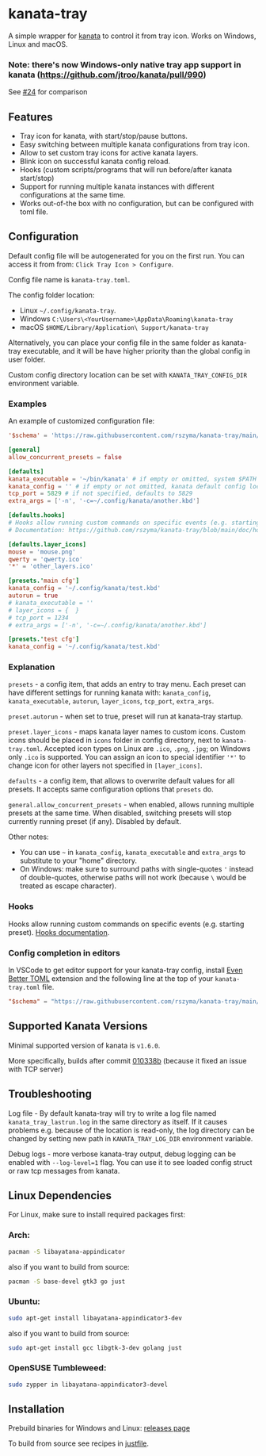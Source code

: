 # kanata-tray

A simple wrapper for [kanata](https://github.com/jtroo/kanata) to control it from tray icon.
Works on Windows, Linux and macOS.

### Note: there's now Windows-only native tray app support in kanata (https://github.com/jtroo/kanata/pull/990)

See [#24](https://github.com/rszyma/kanata-tray/issues/24) for comparison

## Features

- Tray icon for kanata, with start/stop/pause buttons.
- Easy switching between multiple kanata configurations from tray icon.
- Allow to set custom tray icons for active kanata layers.
- Blink icon on successful kanata config reload.
- Hooks (custom scripts/programs that will run before/after kanata start/stop)
- Support for running multiple kanata instances with different configurations at the same time.
- Works out-of-the box with no configuration, but can be configured with toml file.

## Configuration

Default config file will be autogenerated for you on the first run.
You can access it from from: `Click Tray Icon > Configure`.

Config file name is `kanata-tray.toml`.

The config folder location:
- Linux `~/.config/kanata-tray`.
- Windows `C:\Users\<YourUsername>\AppData\Roaming\kanata-tray`
- macOS `$HOME/Library/Application\ Support/kanata-tray`

Alternatively, you can place your config file in the same folder as kanata-tray executable,
and it will be have higher priority than the global config in user folder.

Custom config directory location can be set with `KANATA_TRAY_CONFIG_DIR` environment variable.

### Examples

An example of customized configuration file:

```toml
'$schema' = 'https://raw.githubusercontent.com/rszyma/kanata-tray/main/doc/config_schema.json'

[general]
allow_concurrent_presets = false

[defaults]
kanata_executable = '~/bin/kanata' # if empty or omitted, system $PATH will be searched.
kanata_config = '' # if empty or not omitted, kanata default config locations will be used.
tcp_port = 5829 # if not specified, defaults to 5829
extra_args = ['-n', '-c=~/.config/kanata/another.kbd']

[defaults.hooks]
# Hooks allow running custom commands on specific events (e.g. starting preset).
# Documentation: https://github.com/rszyma/kanata-tray/blob/main/doc/hooks.md

[defaults.layer_icons]
mouse = 'mouse.png'
qwerty = 'qwerty.ico'
'*' = 'other_layers.ico'

[presets.'main cfg']
kanata_config = '~/.config/kanata/test.kbd'
autorun = true
# kanata_executable = ''
# layer_icons = {  }
# tcp_port = 1234
# extra_args = ['-n', '-c=~/.config/kanata/another.kbd']

[presets.'test cfg']
kanata_config = '~/.config/kanata/test.kbd'

```
### Explanation

`presets` - a config item, that adds an entry to tray menu. Each preset can have different settings for running kanata with:
`kanata_config`, `kanata_executable`, `autorun`, `layer_icons`, `tcp_port`, `extra_args`.

`preset.autorun` - when set to true, preset will run at kanata-tray startup.

`preset.layer_icons` - maps kanata layer names to custom icons. Custom icons should be placed in `icons` folder in config directory, next to `kanata-tray.toml`. Accepted icon types on Linux are `.ico`, `.png`, `.jpg`; on Windows only `.ico` is supported. You can assign an icon to special identifier `'*'` to change icon for other layers not specified in `[layer_icons]`.

`defaults` - a config item, that allows to overwrite default values for all presets.
It accepts same configuration options that `presets` do.

`general.allow_concurrent_presets` - when enabled, allows running multiple presets at the same time.
When disabled, switching presets will stop currently running preset (if any).
Disabled by default.

Other notes:
- You can use `~` in `kanata_config`, `kanata_executable` and `extra_args` to substitute to your "home" directory.
- On Windows: make sure to surround paths with single-quotes `'` instead of double-quotes, otherwise paths will not work (because `\` would be treated as escape character).

### Hooks

Hooks allow running custom commands on specific events (e.g. starting preset).
[Hooks documentation](./doc/hooks.md).

### Config completion in editors

In VSCode to get editor support for your kanata-tray config, install [Even Better TOML](https://marketplace.visualstudio.com/items?itemName=tamasfe.even-better-toml#completion-and-validation-with-json-schema) extension and the following line at the top of your `kanata-tray.toml` file.
```toml
"$schema" = "https://raw.githubusercontent.com/rszyma/kanata-tray/main/doc/config_schema.json"
```

## Supported Kanata Versions

Minimal supported version of kanata is `v1.6.0`.

More specifically, builds after commit [010338b](https://github.com/jtroo/kanata/commit/010338b14d0020098b9263a615ef2152c249d666) (because it fixed an issue with TCP server)

## Troubleshooting

Log file - By default kanata-tray will try to write a log file named `kanata_tray_lastrun.log` in the same directory as itself. If it causes problems e.g. because of the location is read-only, the log directory can be changed by setting new path in `KANATA_TRAY_LOG_DIR` environment variable.

Debug logs - more verbose kanata-tray output, debug logging can be enabled with `--log-level=1` flag. You can use it to see loaded config struct or raw tcp messages from kanata.

## Linux Dependencies

For Linux, make sure to install required packages first:

### Arch:
```bash
pacman -S libayatana-appindicator
```

also if you want to build from source:
```bash
pacman -S base-devel gtk3 go just
```

### Ubuntu:
```bash
sudo apt-get install libayatana-appindicator3-dev
```

also if you want to build from source:
```bash
sudo apt-get install gcc libgtk-3-dev golang just
```

### OpenSUSE Tumbleweed:
```bash
sudo zypper in libayatana-appindicator3-devel
```

## Installation

Prebuild binaries for Windows and Linux: [releases page](https://github.com/rszyma/kanata-tray/releases/latest)

To build from source see recipes in [justfile](./justfile).
